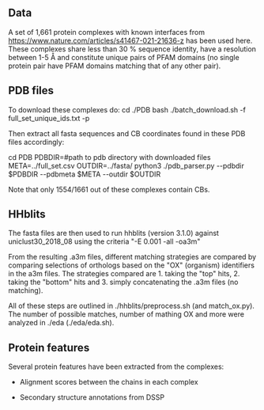 ## Data
A set of 1,661 protein complexes with known interfaces from https://www.nature.com/articles/s41467-021-21636-z has been used here. These complexes share less than 30 % sequence identity, have a resolution between 1-5 Å and constitute unique pairs of PFAM domains (no single protein pair have PFAM domains matching that of any other pair).

## PDB files
To download these complexes do: cd ./PDB
bash ./batch_download.sh -f full_set_unique_ids.txt -p

Then extract all fasta sequences and CB coordinates found in these PDB files accordingly:

cd PDB
PDBDIR=#path to pdb directory with downloaded files
META=../full_set.csv
OUTDIR=../fasta/
python3 ./pdb_parser.py --pdbdir $PDBDIR --pdbmeta $META --outdir $OUTDIR

Note that only 1554/1661 out of these complexes contain CBs.

## HHblits
The fasta files are then used to run hhblits (version 3.1.0) against uniclust30_2018_08 using the criteria "-E 0.001 -all -oa3m"

From the resulting .a3m files, different matching strategies are compared by comparing selections of orthologs based on the "OX" (organism) identifiers in the a3m files. The strategies compared are 1. taking the "top" hits, 2. taking the "bottom" hits and 3. simply concatenating the .a3m files (no matching).

All of these steps are outlined in ./hhblits/preprocess.sh (and match_ox.py). The number of possible matches, number of mathing OX and more were analyzed in ./eda (./eda/eda.sh).

## Protein features
Several protein features have been extracted from the complexes:

- Alignment scores between the chains in each complex

- Secondary structure annotations from DSSP
